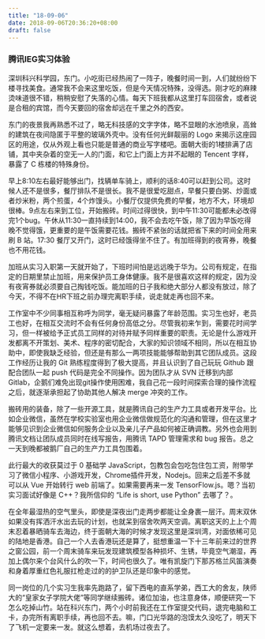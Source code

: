```yaml
---
title: "18-09-06"
date: 2018-09-06T20:36:20+08:00
draft: false
---
```


### 腾讯IEG实习体验

深圳科兴科学园，东门。小吃街已经热闹了一阵子，晚餐时间一到，人们就纷纷下楼寻找美食。通常我不会来这里吃饭，但是今天情况特殊，没得选。刚才吃的麻辣烫味道很不错，稍稍安慰了失落的心情。每天下班我都从这里打车回宿舍，或者说是合租的宾馆，而今天要回的宿舍却远在千里之外的西安。

东门的夜景我再熟悉不过了，略无科技感的文字字体，略不显眼的水池喷泉，高耸的建筑在夜间隐匿于平整的玻璃外壳中。没有任何光鲜靓丽的 Logo 来揭示这座园区的用途，仅从外观上看也只能是普通的商业写字楼吧。面朝大街的1楼排满了店铺，其中夹杂着的空无一人的门面，和它上门面上方并不起眼的 Tencent 字样，暴露了 C 栋楼的特殊身份。

早上8:10左右最好能够出门，找辆单车骑上，顺利的话8:40可以赶到公司。这时候人还不是很多，餐厅排队不是很长。我不是很爱吃甜点，早餐只要白粥、炒面或者炒米粉，两个煎蛋，4个炸馒头。小餐厅仅提供免费的早餐，地方不大，环境却很棒。9点左右来到工位，开始搬砖。时间过得很快，到中午11:30可能都未必改得完1个bug。午休从11:30一直持续到14:00，我不会去吃午饭，除了因为早饭吃得晚不觉得饿，更重要的是午饭需要花钱。搬砖不紧张的话就把省下来的时间全用来刷 B 站。17:30 餐厅又开门，这时已经饿得坐不住了。有加班得到的夜宵券，晚餐也不用花钱。

加班从实习入职第一天就开始了，下班时间怕是远远晚于华为。公司有规定，在指定的日期里禁止加班，用来保护员工身体健康。我不是很喜欢这样的规定，因为没有夜宵券就必须要自己掏钱吃饭。能加班的日子我和绝大部分人都没有放过，除了今天，不得不在HR下班之前办理完离职手续，说走就走再也回不来。

工作室中不少同事相互称呼为同学，毫无疑问暴露了年龄范围。实习生也好，老员工也好，在相互交流时不会有任何身份高低之分。尽管我初来乍到，需要花时间学习，但一样被给予正式员工同样的对待并赋予同样重要的职责。无论是什么游戏开发都离不开策划、美术、程序的密切配合，大家的知识领域不相同，所以在相互协助中，即使我缺乏经验，但还是有那么一两项技能能够帮助到其它团队成员。这段工作经历让我的 Git 熟练程度得到了极大提高，并且认识到了自己玩玩 Github 跟配合团队一起 push 代码是完全不同操作。因为团队才从 SVN 迁移到内部 Gitlab，企鹅们难免出现git操作使用困难，我自己花一段时间探索合理的操作流程之后，就逐渐承担起了协助其他人解决 merge 冲突的工作。

搬砖用的装备，除了一些开源工具，就是腾讯自己的生产力工具或者开发平台。比如企业微信，虽然在学校实验室也用企业微信做规范化的沟通和管理，但在这里才能够见识到企业微信如何服务企业以及亲儿子产品如何被正确调教。另外也会用到腾讯文档让团队成员同时在线写报告，用腾讯 TAPD 管理需求和 bug 报告。总之一天到晚都被鹅厂自己的生产力工具包围着。

此行最大的收获莫过于 0 基础学 JavaScript，包教包会包吃包住包工资，附带学习了微信小程序、小游戏开发，Chrome插件开发，Nodejs。回来之后差不多就可以从 Vue 开始转行 web 前端了。如果需要再来一发 TensorFlow.js。嗯？当初实习面试好像是 C++？我所信仰的 “Life is short, use Python” 去哪了？。

在全年最湿热的空气里头，即使是深夜出门走两步都能让全身裹一层汗。周末双休如果没有挥洒汗水出去玩的计划，也就呆到宿舍吹两天空调。离职这天的上上个周末忍着暴晒骑车去海边，终于面朝大海的时候才发现这里是深圳湾，对面依稀可见的陆地是香港。自己一个人去香港玩还是算了，挺想重温一下十三年前来过的世界之窗公园，前一个周末骑车来玩发现建筑模型各种损坏、生锈，毕竟空气潮湿，再加上偶尔来个台风什么的吹一下，时间也很久了。唯有凯旋门下那苏格兰风笛演奏和身着厚重红色礼服扛枪走过的的护卫队还是印象中的感觉。

同一岗位的几个实习生我率先跑路了，留下西电的直系学弟，西工大的舍友，陕师大的“皇家女子学院大佬”等同学继续搬砖。诸位加油，也注意身体，顺便研究一下怎么吃掉山竹。站在科兴东门，两个小时前我还在工作室提交代码，退完电脑和工卡，办完所有离职手续，再也回不去。嘛，门口光华路的泡馍太久没吃了，明天下了飞机一定要来一发。就这么想着，去机场过夜去了。